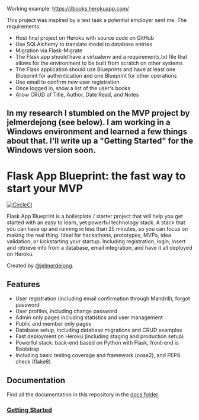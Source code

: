 Working example: https://jlbooks.herokuapp.com/

This project was inspired by a test task a potential employer sent me. The requirements:
* Host final project on Heroku with source code on GitHub
* Use SQLAlchemy to translate model to database entries
* Migration via Flask-Migrate
* The Flask app should have a virtualenv and a requirements.txt file that allows for the environment to be built from scratch on other systems
* The Flask application should use Blueprints and have at least one Blueprint for authentication and one Blueprint for other operations
* Use email to confirm new user registration
* Once logged in, show a list of the user's books
* Allow CRUD of Title, Author, Date Read, and Notes

In my research I stumbled on the MVP project by jelmerdejong (see below). I am working in a Windows environment and learned a few things about that. I'll write up a "Getting Started" for the Windows version soon.
----------------------------------------------------
# Flask App Blueprint: the fast way to start your MVP
[![CircleCI](https://circleci.com/gh/jelmerdejong/flask-app-blueprint.svg?style=shield)](https://circleci.com/gh/jelmerdejong/flask-app-blueprint)

Flask App Blueprint is a boilerplate / starter project that will help you get started with an easy to learn, yet powerful technology stack. A stack that you can have up and running in less than 25 minutes, so you can focus on making the real thing. Ideal for hackathons, prototypes, MVPs, idea validation, or kickstarting your startup. Including registration, login, insert and retrieve info from a database, email integration, and have it all deployed on Heroku.

Created by [@jelmerdejong](https://twitter.com/jelmerdejong).

## Features
* User registration (including email confirmation through Mandrill), forgot password
* User profiles, including change password
* Admin only pages including statistics and user management
* Public and member only pages
* Database setup, including database migrations and CRUD examples
* Fast deployment on Heroku (including staging and production setup)
* Powerful stack: back-end based on Python with Flask, front-end is Bootstrap
* Including basic testing coverage and framework (nose2), and PEP8 check (flake8)

## Documentation
Find all the documentation in this repository in the [docs folder](docs/README.md).

### [Getting Started](docs/getting-started.md)
